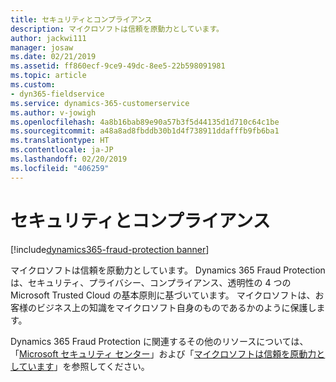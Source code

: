 ```yaml
---
title: セキュリティとコンプライアンス
description: マイクロソフトは信頼を原動力としています。
author: jackwi111
manager: josaw
ms.date: 02/21/2019
ms.assetid: ff860ecf-9ce9-49dc-8ee5-22b598091981
ms.topic: article
ms.custom:
- dyn365-fieldservice
ms.service: dynamics-365-customerservice
ms.author: v-jowigh
ms.openlocfilehash: 4a8b16bab89e90a57b3f5d44135d1d710c64c1be
ms.sourcegitcommit: a48a8ad8fbddb30b1d4f738911ddafffb9fb6ba1
ms.translationtype: HT
ms.contentlocale: ja-JP
ms.lasthandoff: 02/20/2019
ms.locfileid: "406259"
---
```

#  <a name="security-and-compliance"></a>セキュリティとコンプライアンス
[!include[dynamics365-fraud-protection banner](../../includes/dynamics365-fraud-protection.md)]






マイクロソフトは信頼を原動力としています。 Dynamics 365 Fraud Protection は、セキュリティ、プライバシー、コンプライアンス、透明性の 4 つの Microsoft Trusted Cloud の基本原則に基づいています。 マイクロソフトは、お客様のビジネス上の知識をマイクロソフト自身のものであるかのように保護します。

Dynamics 365 Fraud Protection に関連するその他のリソースについては、「[Microsoft セキュリティ センター](https://www.microsoft.com/trustcenter/default.aspx)」および「[マイクロソフトは信頼を原動力としています](https://www.microsoft.com/en-us/legal/compliance/integrity)」を参照してください。
